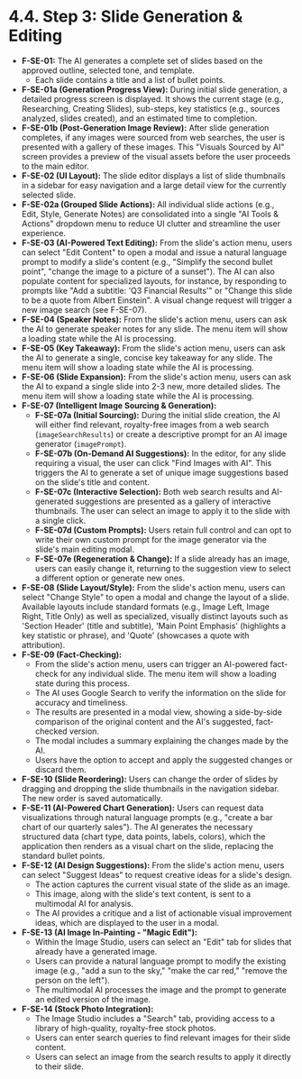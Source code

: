 # 4.4. Step 3: Slide Generation & Editing

*   **F-SE-01:** The AI generates a complete set of slides based on the approved outline, selected tone, and template.
    *   Each slide contains a title and a list of bullet points.
*   **F-SE-01a (Generation Progress View):** During initial slide generation, a detailed progress screen is displayed. It shows the current stage (e.g., Researching, Creating Slides), sub-steps, key statistics (e.g., sources analyzed, slides created), and an estimated time to completion.
*   **F-SE-01b (Post-Generation Image Review):** After slide generation completes, if any images were sourced from web searches, the user is presented with a gallery of these images. This "Visuals Sourced by AI" screen provides a preview of the visual assets before the user proceeds to the main editor.
*   **F-SE-02 (UI Layout):** The slide editor displays a list of slide thumbnails in a sidebar for easy navigation and a large detail view for the currently selected slide.
*   **F-SE-02a (Grouped Slide Actions):** All individual slide actions (e.g., Edit, Style, Generate Notes) are consolidated into a single "AI Tools & Actions" dropdown menu to reduce UI clutter and streamline the user experience.
*   **F-SE-03 (AI-Powered Text Editing):** From the slide's action menu, users can select "Edit Content" to open a modal and issue a natural language prompt to modify a slide's content (e.g., "Simplify the second bullet point", "change the image to a picture of a sunset"). The AI can also populate content for specialized layouts, for instance, by responding to prompts like "Add a subtitle: 'Q3 Financial Results'" or "Change this slide to be a quote from Albert Einstein". A visual change request will trigger a new image search (see F-SE-07).
*   **F-SE-04 (Speaker Notes):** From the slide's action menu, users can ask the AI to generate speaker notes for any slide. The menu item will show a loading state while the AI is processing.
*   **F-SE-05 (Key Takeaway):** From the slide's action menu, users can ask the AI to generate a single, concise key takeaway for any slide. The menu item will show a loading state while the AI is processing.
*   **F-SE-06 (Slide Expansion):** From the slide's action menu, users can ask the AI to expand a single slide into 2-3 new, more detailed slides. The menu item will show a loading state while the AI is processing.
*   **F-SE-07 (Intelligent Image Sourcing & Generation):**
    *   **F-SE-07a (Initial Sourcing):** During the initial slide creation, the AI will either find relevant, royalty-free images from a web search (`imageSearchResults`) or create a descriptive prompt for an AI image generator (`imagePrompt`).
    *   **F-SE-07b (On-Demand AI Suggestions):** In the editor, for any slide requiring a visual, the user can click "Find Images with AI". This triggers the AI to generate a set of unique image suggestions based on the slide's title and content.
    *   **F-SE-07c (Interactive Selection):** Both web search results and AI-generated suggestions are presented as a gallery of interactive thumbnails. The user can select an image to apply it to the slide with a single click.
    *   **F-SE-07d (Custom Prompts):** Users retain full control and can opt to write their own custom prompt for the image generator via the slide's main editing modal.
    *   **F-SE-07e (Regeneration & Change):** If a slide already has an image, users can easily change it, returning to the suggestion view to select a different option or generate new ones.
*   **F-SE-08 (Slide Layout/Style):** From the slide's action menu, users can select "Change Style" to open a modal and change the layout of a slide. Available layouts include standard formats (e.g., Image Left, Image Right, Title Only) as well as specialized, visually distinct layouts such as 'Section Header' (title and subtitle), 'Main Point Emphasis' (highlights a key statistic or phrase), and 'Quote' (showcases a quote with attribution).
*   **F-SE-09 (Fact-Checking):**
    *   From the slide's action menu, users can trigger an AI-powered fact-check for any individual slide. The menu item will show a loading state during this process.
    *   The AI uses Google Search to verify the information on the slide for accuracy and timeliness.
    *   The results are presented in a modal view, showing a side-by-side comparison of the original content and the AI's suggested, fact-checked version.
    *   The modal includes a summary explaining the changes made by the AI.
    *   Users have the option to accept and apply the suggested changes or discard them.
*   **F-SE-10 (Slide Reordering):** Users can change the order of slides by dragging and dropping the slide thumbnails in the navigation sidebar. The new order is saved automatically.
*   **F-SE-11 (AI-Powered Chart Generation):** Users can request data visualizations through natural language prompts (e.g., "create a bar chart of our quarterly sales"). The AI generates the necessary structured data (chart type, data points, labels, colors), which the application then renders as a visual chart on the slide, replacing the standard bullet points.
*   **F-SE-12 (AI Design Suggestions):** From the slide's action menu, users can select "Suggest Ideas" to request creative ideas for a slide's design.
    *   The action captures the current visual state of the slide as an image.
    *   This image, along with the slide's text content, is sent to a multimodal AI for analysis.
    *   The AI provides a critique and a list of actionable visual improvement ideas, which are displayed to the user in a modal.
*   **F-SE-13 (AI Image In-Painting - "Magic Edit"):**
    *   Within the Image Studio, users can select an "Edit" tab for slides that already have a generated image.
    *   Users can provide a natural language prompt to modify the existing image (e.g., "add a sun to the sky," "make the car red," "remove the person on the left").
    *   The multimodal AI processes the image and the prompt to generate an edited version of the image.
*   **F-SE-14 (Stock Photo Integration):**
    *   The Image Studio includes a "Search" tab, providing access to a library of high-quality, royalty-free stock photos.
    *   Users can enter search queries to find relevant images for their slide content.
    *   Users can select an image from the search results to apply it directly to their slide.